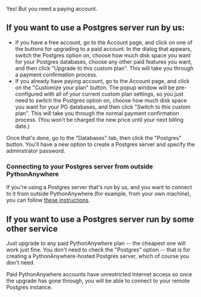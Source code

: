 <!--
.. title: Can I use Postgres on PythonAnywhere?
.. slug: Postgres
.. date: 2015-05-13 14:35:28 UTC+01:00
.. tags:
.. category:
.. link:
.. description:
.. type: text
-->


Yes! But you need a paying account.

## If you want to use a Postgres server run by us:

  * If you have a free account, go to the Account page, and click on one of the
    buttons for upgrading to a paid account. In the dialog that appears, switch
    the Postgres option on, choose how much disk space you want for your
    Postgres databases, choose any other paid features you
    want, and then click "Upgrade to this custom plan". This will take you
    through a payment confirmation process.
  * If you already have paying account, go to the Account page, and click on
    the "Customize your plan" button. The popup window will be pre-configured
    with all of your current custom plan settings, so you just need to switch
    the Postgres option on, choose how much disk space you want for your PG
    databases, and then click "Switch to this custom plan". This will take you
    through the normal payment confirmation process.  (You won't be charged the
    new price until your next billing date.)

Once that's done, go to the "Databases" tab, then click the "Postgres" button.
You'll have a new option to create a Postgres server and specify the
adminstrator password.

### Connecting to your Postgres server from outside PythonAnywhere

If you're using a Postgres server that's run by us, and you want to connect
to it from outside PythonAnywhere (for example, from your own machine),
you can follow [these instructions](/pages/AccessingPostgresFromOutsidePythonAnywhere).


## If you want to use a Postgres server run by some other service

Just upgrade to any paid PythonAnywhere plan -- the cheapest one will work
just fine.  You don't need to check the "Postgres" option -- that is for
creating a PythonAnywhere-hosted Postgres server, which of course you don't
need.

Paid PythonAnywhere accounts have unrestricted Internet access
so once the upgrade has gone through, you will be able to connect to your
remote Postgres instance.


